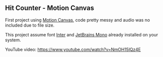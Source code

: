 ## Hit Counter - Motion Canvas

First project using [Motion Canvas](//github.com/motion-canvas/motion-canvas), code pretty messy and audio was no included due to file size.

This project assume font [Inter](https://github.com/rsms/inter) and [JetBrains Mono](https://github.com/JetBrains/JetBrainsMono) already installed on your system.

YouTube video: https://www.youtube.com/watch?v=NmOH15lQz4E
